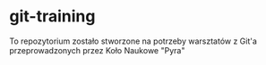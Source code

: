 # git-training
To repozytorium zostało stworzone na potrzeby warsztatów z Git'a przeprowadzonych przez Koło Naukowe "Pyra"
